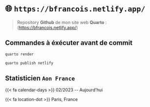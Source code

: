 #  🌐 `https://bfrancois.netlify.app/`

> Repository **Github** de mon site web **Quarto** : (https://bfrancois.netlify.app/)

## Commandes à éxécuter avant de commit

```powershell
quarto render
```

```powershell
quarto publish netlify
```


## Statisticien `Aon France`

{{< fa calendar-days >}} 02/2023 -- Aujourd'hui

{{< fa location-dot >}} Paris, France

